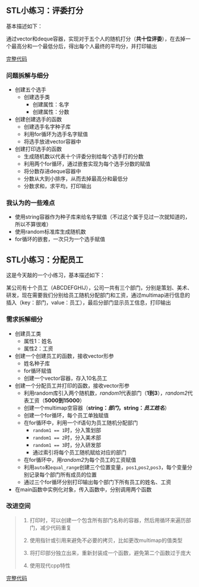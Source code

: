 ## STL小练习：评委打分
基本描述如下：

通过vector和deque容器，实现对于五个人的随机打分（**共十位评委**），在去掉一个最高分和一个最低分后，得出每个人最终的平均分，并打印输出

[完整代码](https://github.com/EthanQC/my-learning-record/blob/8c43ff69f687d16e1bcd9c8c6e818e9c1f5a9dd8/cpp/STL/exercise-judges-judge.cpp)

### 问题拆解与细分
+ 创建五个选手
  - 创建选手类
     * 创建属性：名字
     * 创建属性：分数
+ 创建创建选手的函数
  - 创建选手名字种子库
  - 利用for循环为选手名字赋值
  - 将选手放进vector容器中
+ 创建打印选手的函数
  - 生成随机数以代表十个评委分别给每个选手打的分数
  - 利用两个for循环，通过嵌套实现为每个选手分数的赋值
  - 将分数存进deque容器中
  - 分数从大到小排序，从而去掉最高分和最低分
  - 分数求和，求平均，打印输出

### 我认为的一些难点
* 使用string容器作为种子库来给名字赋值（不过这个属于见过一次就知道的，所以不算很难）
* 使用random标准库生成随机数
* for循环的嵌套，一次只为一个选手赋值


## STL小练习：分配员工
这是今天敲的一个小练习，基本描述如下：

某公司有十个员工（ABCDEFGHIJ），公司一共有三个部门，分别是策划、美术、研发，现在需要我们分别给员工随机分配部门和工资，通过multimap进行信息的插入（key：部门，value：员工），最后分部门显示员工信息，打印输出

### 需求拆解细分
- 创建员工类
  * 属性1：姓名
  * 属性2：工资
- 创建一个创建员工的函数，接收vector形参
  * 姓名种子库
  * for循环赋值
  * 创建一个vector容器，存入10名员工
- 创建一个分配员工并打印的函数，接收vector形参
  * 利用random库引入两个随机数，*random1*代表部门（**1到3**），*random2*代表工资（**5000到15000**）
  * 创建一个multimap空容器（**string：*部门*，string：*员工姓名***）
  * 创建一个for循环，每个员工单独赋值
  * 在for循环中，利用一个if语句为员工随机分配部门
    + `random1 == 1`时，分入策划部
    + `random1 == 2`时，分入美术部
    + `random1 == 3`时，分入研发部
    + 通过索引将每个员工随机赋给对应的部门
  * 在for循环中，用*random2*为每个员工的工资赋值
  * 利用`auto`和`equal_range`创建三个位置变量，`pos1`,`pos2`,`pos3`，每个变量分别记录每个部门所有成员的位置
  * 通过三个for循环分别打印输出每个部门下所有员工的姓名、工资
- 在main函数中实例化对象，传入函数中，分别调用两个函数

### 改进空间
>1. 打印时，可以创建一个包含所有部门名称的容器，然后用循环来遍历部门，减少代码重复
>
>2. 使用指针或引用来避免不必要的拷贝，比如更改multimap的值类型
>
>3. 将打印部分独立出来，重新封装成一个函数，避免第二个函数过于庞大
>
>4. 使用现代cpp特性

[完整代码](https://github.com/EthanQC/my-learning-record/blob/39352e55fdc5e6fdc0f4755837859ad0e3fa205c/cpp/STL/appointing-employees.cpp)
